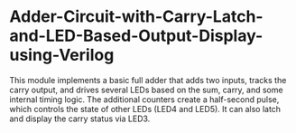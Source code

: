 # Adder-Circuit-with-Carry-Latch-and-LED-Based-Output-Display-using-Verilog

This module implements a basic full adder that adds two inputs, tracks the carry output, and drives several LEDs based on the sum, carry, and some internal timing logic. The additional counters create a half-second pulse, which controls the state of other LEDs (LED4 and LED5). It can also latch and display the carry status via LED3.
